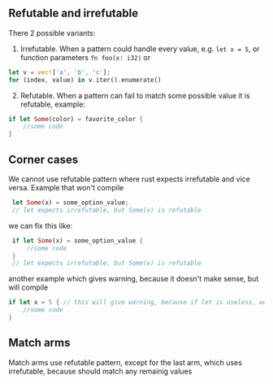 ## Refutable and irrefutable
There 2 possible variants:
1. Irrefutable. When a pattern could handle every value, e.g. `let x = 5`, or function parameters `fn foo(x: i32)` or
```rust
let v = vec!['a', 'b', 'c'];
for (index, value) in v.iter().enumerate()
```
2. Refutable. When a pattern can fail to match some possible value it is refutable, example:
```rust
if let Some(color) = favorite_color {
    //some code
}
```

## Corner cases
We cannot use refutable pattern where rust expects irrefutable and vice versa.
Example that won't compile
```rust
 let Some(x) = some_option_value;
 // let expects irrefutable, but Some(x) is refutable
```

we can fix this like:
```rust
 if let Some(x) = some_option_value {
     //some code
 }
 // let expects irrefutable, but Some(x) is refutable
```

another example which gives warning, because it doesn't make sense, but will compile
```rust
if let x = 5 { // this will give warning, because if let is useless, we can use just let
    //some code
}
```

## Match arms
Match arms use refutable pattern, except for the last arm, which uses irrefutable, because should match any remainig values
